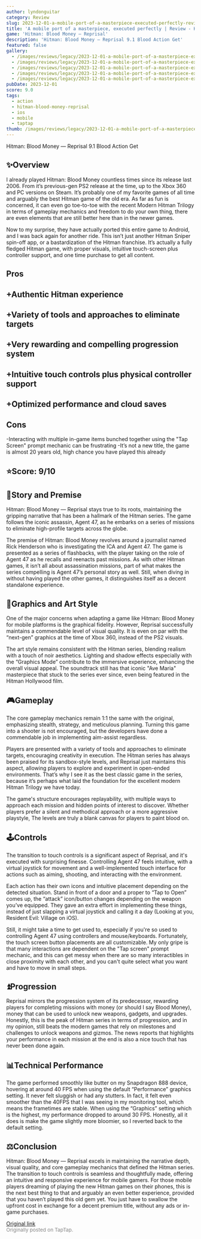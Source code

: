 ```yaml
---
author: lyndonguitar
category: Review
slug: 2023-12-01-a-mobile-port-of-a-masterpiece-executed-perfectly-review-hitman-blood-money-reprisal
title: 'A mobile port of a masterpiece, executed perfectly | Review - Hitman: Blood Money — Reprisal'
game: 'Hitman: Blood Money — Reprisal'
description: 'Hitman: Blood Money — Reprisal 9.1 Blood Action Get'
featured: false
gallery:
  - /images/reviews/legacy/2023-12-01-a-mobile-port-of-a-masterpiece-executed-perfectly--review---hitman-blood-money--reprisal-0.avif
  - /images/reviews/legacy/2023-12-01-a-mobile-port-of-a-masterpiece-executed-perfectly--review---hitman-blood-money--reprisal-1.avif
  - /images/reviews/legacy/2023-12-01-a-mobile-port-of-a-masterpiece-executed-perfectly--review---hitman-blood-money--reprisal-2.avif
  - /images/reviews/legacy/2023-12-01-a-mobile-port-of-a-masterpiece-executed-perfectly--review---hitman-blood-money--reprisal-3.avif
  - /images/reviews/legacy/2023-12-01-a-mobile-port-of-a-masterpiece-executed-perfectly--review---hitman-blood-money--reprisal-4.avif
pubDate: 2023-12-01
score: 9.0
tags:
  - action
  - hitman-blood-money-reprisal
  - ios
  - mobile
  - taptap
thumb: /images/reviews/legacy/2023-12-01-a-mobile-port-of-a-masterpiece-executed-perfectly--review---hitman-blood-money--reprisal-0.avif
---
```


Hitman: Blood Money — Reprisal
9.1
Blood
Action
Get


## ✨Overview

I already played Hitman: Blood Money countless times since its release last 2006. From it’s previous-gen PS2 release at the time, up to the Xbox 360 and PC versions on Steam. It’s probably one of my favorite games of all time and arguably the best Hitman game of the old era. As far as fun is concerned, it can even go toe-to-toe with the recent Modern Hitman Trilogy in terms of gameplay mechanics and freedom to do your own thing, there are even elements that are still better here than in the newer games.

Now to my surprise, they have actually ported this entire game to Android, and I was back again for another ride. This isn’t just another Hitman Sniper spin-off app, or a bastardization of the Hitman franchise. It’s actually a fully fledged Hitman game, with proper visuals, intuitive touch-screen plus controller support, and one time purchase to get all content.




## Pros



## +Authentic Hitman experience

## +Variety of tools and approaches to eliminate targets

## +Very rewarding and compelling progression system

## +Intuitive touch controls plus physical controller support

## +Optimized performance and cloud saves




## Cons


-Interacting with multiple in-game items bunched together using the "Tap Screen" prompt mechanic can be frustrating
-It’s not a new title, the game is almost 20 years old, high chance you have played this already


## ⭐️Score: 9/10


## 📖Story and Premise

Hitman: Blood Money — Reprisal stays true to its roots, maintaining the gripping narrative that has been a hallmark of the Hitman series. The game follows the iconic assassin, Agent 47, as he embarks on a series of missions to eliminate high-profile targets across the globe.

The premise of Hitman: Blood Money revolves around a journalist named Rick Henderson who is investigating the ICA and Agent 47. The game is presented as a series of flashbacks, with the player taking on the role of Agent 47 as he recalls and reenacts past missions. As with other Hitman games, it isn’t all about assassination missions, part of what makes the series compelling is Agent 47’s personal story as well. Still, when diving in without having played the other games, it distinguishes itself as a decent standalone experience.


## 🎨Graphics and Art Style

One of the major concerns when adapting a game like Hitman: Blood Money for mobile platforms is the graphical fidelity. However, Reprisal successfully maintains a commendable level of visual quality. It is even on par with the “next-gen” graphics at the time of Xbox 360, instead of the PS2 visuals.

The art style remains consistent with the Hitman series, blending realism with a touch of noir aesthetics. Lighting and shadow effects especially with the “Graphics Mode” contribute to the immersive experience, enhancing the overall visual appeal. The soundtrack still has that iconic "Ave Maria" masterpiece that stuck to the series ever since, even being featured in the Hitman Hollywood film.


## 🎮Gameplay

The core gameplay mechanics remain 1:1 the same with the original, emphasizing stealth, strategy, and meticulous planning. Turning this game into a shooter is not encouraged, but the developers have done a commendable job in implementing aim-assist regardless.

Players are presented with a variety of tools and approaches to eliminate targets, encouraging creativity in execution. The Hitman series has always been praised for its sandbox-style levels, and Reprisal just maintains this aspect, allowing players to explore and experiment in open-ended environments. That’s why I see it as the best classic game in the series, because it’s perhaps what laid the foundation for the excellent modern Hitman Trilogy we have today.

The game's structure encourages replayability, with multiple ways to approach each mission and hidden points of interest to discover. Whether players prefer a silent and methodical approach or a more aggressive playstyle, The levels are truly a blank canvas for players to paint blood on.


## 🕹Controls

The transition to touch controls is a significant aspect of Reprisal, and it's executed with surprising finesse. Controlling Agent 47 feels intuitive, with a virtual joystick for movement and a well-implemented touch interface for actions such as aiming, shooting, and interacting with the environment.

Each action has their own icons and intuitive placement depending on the detected situation. Stand in front of a door and a proper to “Tap to Open” comes up, the “attack” icon/button changes depending on the weapon you’ve equipped. They gave an extra effort in implementing these things, instead of just slapping a virtual joystick and calling it a day (Looking at you, Resident Evil: Village on iOS).

Still, it might take a time to get used to, especially if you're so used to controlling Agent 47 using controllers and mouse/keyboards. Fortunately, the touch screen button placements are all customizable. My only gripe is that many interactions are dependent on the "Tap screen" prompt mechanic, and this can get messy when there are so many interactibles in close proximity with each other, and you can't quite select what you want and have to move in small steps.


## ⏫Progression

Reprisal mirrors the progression system of its predecessor, rewarding players for completing missions with money (or should I say Blood Money), money that can be used to unlock new weapons, gadgets, and upgrades. Honestly, this is the peak of Hitman series in terms of progression, and in my opinion, still beats the modern games that rely on milestones and challenges to unlock weapons and gizmos. The news reports that highlights your performance in each mission at the end is also a nice touch that has never been done again.


## 📊Technical Performance

The game performed smoothly like butter on my Snapdragon 888 device, hovering at around 40 FPS when using the default “Performance” graphics setting. It never felt sluggish or had any stutters. In fact, it felt even smoother than the 40FPS that I was seeing in my monitoring tool, which means the frametimes are stable. When using the “Graphics” setting which is the highest, my performance dropped to around 30 FPS. Honestly, all it does is make the game slightly more bloomier, so I reverted back to the default setting.


## ⚖️Conclusion

Hitman: Blood Money — Reprisal excels in maintaining the narrative depth, visual quality, and core gameplay mechanics that defined the Hitman series. The transition to touch controls is seamless and thoughtfully made, offering an intuitive and responsive experience for mobile gamers. For those mobile players dreaming of playing the new Hitman games on their phones, this is the next best thing to that and arguably an even better experience, provided that you haven’t played this old gem yet. You just have to swallow the upfront cost in exchange for a decent premium title, without any ads or in-game purchases.

[Original link](https://www.taptap.io/post/6615533)<br><span style="font-size: 0.95em; color: #888;">Originally posted on TapTap.</span>